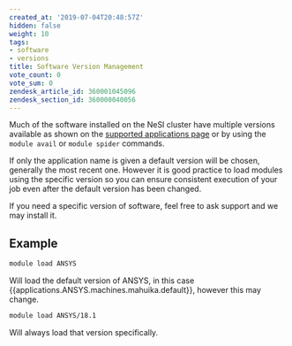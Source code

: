 ```yaml
---
created_at: '2019-07-04T20:48:57Z'
hidden: false
weight: 10
tags:
- software
- versions
title: Software Version Management
vote_count: 0
vote_sum: 0
zendesk_article_id: 360001045096
zendesk_section_id: 360000040056
---
```


Much of the software installed on the NeSI cluster have multiple
versions available as shown on the
[supported applications page](../Supported_Applications/index.md)
or by using the `module avail` or `module spider` commands.

If only the application name is given a default version will be chosen,
generally the most recent one. However it is good practice to load
modules using the specific version so you can ensure consistent
execution of your job even after the default version has been changed.

If you need a specific version of software, feel free to ask support and
we may install it.

## Example

``` sh
module load ANSYS
```

Will load the default version of ANSYS, in this case {{applications.ANSYS.machines.mahuika.default}}, however
this may change.

``` sh
module load ANSYS/18.1
```

Will always load that version specifically.

